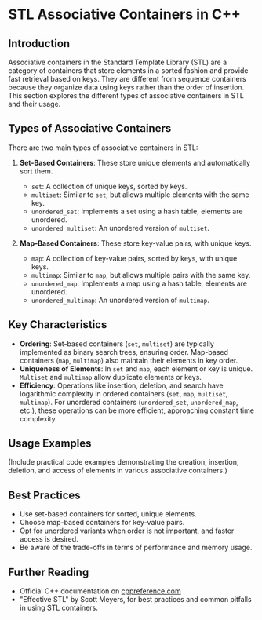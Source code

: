 

# STL Associative Containers in C++

## Introduction
Associative containers in the Standard Template Library (STL) are a category of containers that store elements in a sorted fashion and provide fast retrieval based on keys. They are different from sequence containers because they organize data using keys rather than the order of insertion. This section explores the different types of associative containers in STL and their usage.

## Types of Associative Containers
There are two main types of associative containers in STL:

1. **Set-Based Containers**: These store unique elements and automatically sort them.
   - `set`: A collection of unique keys, sorted by keys.
   - `multiset`: Similar to `set`, but allows multiple elements with the same key.
   - `unordered_set`: Implements a set using a hash table, elements are unordered.
   - `unordered_multiset`: An unordered version of `multiset`.

2. **Map-Based Containers**: These store key-value pairs, with unique keys.
   - `map`: A collection of key-value pairs, sorted by keys, with unique keys.
   - `multimap`: Similar to `map`, but allows multiple pairs with the same key.
   - `unordered_map`: Implements a map using a hash table, elements are unordered.
   - `unordered_multimap`: An unordered version of `multimap`.

## Key Characteristics
- **Ordering**: Set-based containers (`set`, `multiset`) are typically implemented as binary search trees, ensuring order. Map-based containers (`map`, `multimap`) also maintain their elements in key order.
- **Uniqueness of Elements**: In `set` and `map`, each element or key is unique. `Multiset` and `multimap` allow duplicate elements or keys.
- **Efficiency**: Operations like insertion, deletion, and search have logarithmic complexity in ordered containers (`set`, `map`, `multiset`, `multimap`). For unordered containers (`unordered_set`, `unordered_map`, etc.), these operations can be more efficient, approaching constant time complexity.

## Usage Examples
(Include practical code examples demonstrating the creation, insertion, deletion, and access of elements in various associative containers.)

## Best Practices
- Use set-based containers for sorted, unique elements.
- Choose map-based containers for key-value pairs.
- Opt for unordered variants when order is not important, and faster access is desired.
- Be aware of the trade-offs in terms of performance and memory usage.

## Further Reading
- Official C++ documentation on [cppreference.com](https://en.cppreference.com/w/cpp/container)
- "Effective STL" by Scott Meyers, for best practices and common pitfalls in using STL containers.

